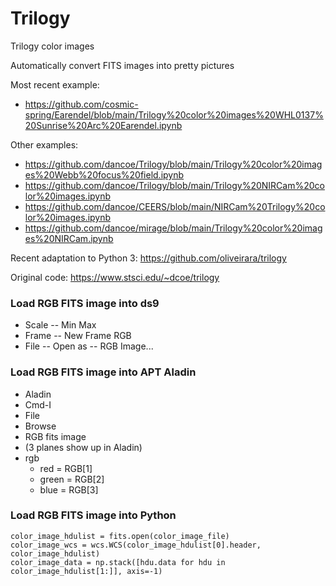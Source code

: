 # Trilogy
Trilogy color images

Automatically convert FITS images into pretty pictures

Most recent example:
* https://github.com/cosmic-spring/Earendel/blob/main/Trilogy%20color%20images%20WHL0137%20Sunrise%20Arc%20Earendel.ipynb

Other examples:
* https://github.com/dancoe/Trilogy/blob/main/Trilogy%20color%20images%20Webb%20focus%20field.ipynb
* https://github.com/dancoe/Trilogy/blob/main/Trilogy%20NIRCam%20color%20images.ipynb
* https://github.com/dancoe/CEERS/blob/main/NIRCam%20Trilogy%20color%20images.ipynb
* https://github.com/dancoe/mirage/blob/main/Trilogy%20color%20images%20NIRCam.ipynb


Recent adaptation to Python 3:
https://github.com/oliveirara/trilogy

Original code: https://www.stsci.edu/~dcoe/trilogy

### Load RGB FITS image into ds9

* Scale -- Min Max
* Frame -- New Frame RGB
* File -- Open as -- RGB Image...

### Load RGB FITS image into APT Aladin

* Aladin
* Cmd-I
* File
* Browse
* RGB fits image
* (3 planes show up in Aladin)
* rgb
  * red = RGB[1]
  * green = RGB[2]
  * blue = RGB[3]

### Load RGB FITS image into Python

```
color_image_hdulist = fits.open(color_image_file)
color_image_wcs = wcs.WCS(color_image_hdulist[0].header, color_image_hdulist)
color_image_data = np.stack([hdu.data for hdu in color_image_hdulist[1:]], axis=-1)
```
